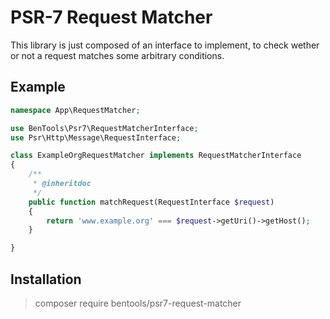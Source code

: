 # PSR-7 Request Matcher

This library is just composed of an interface to implement, to check wether or not a request matches some arbitrary conditions.

Example
-------

```php
namespace App\RequestMatcher;

use BenTools\Psr7\RequestMatcherInterface;
use Psr\Http\Message\RequestInterface;

class ExampleOrgRequestMatcher implements RequestMatcherInterface
{
    /**
     * @inheritdoc
     */
    public function matchRequest(RequestInterface $request)
    {
        return 'www.example.org' === $request->getUri()->getHost();
    }

}
```

Installation
------------

> composer require bentools/psr7-request-matcher